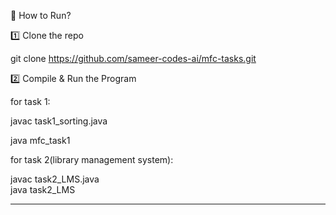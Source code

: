 📜 How to Run?

1️⃣ Clone the repo

git clone https://github.com/sameer-codes-ai/mfc-tasks.git

2️⃣ Compile & Run the Program

for task 1:

javac task1_sorting.java

java mfc_task1

for task 2(library management system):

javac task2_LMS.java  
java task2_LMS


---
